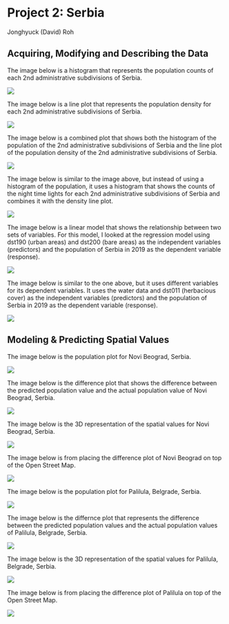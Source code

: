 # Project 2: Serbia

Jonghyuck (David) Roh 

## Acquiring, Modifying and Describing the Data

The image below is a histogram that represents the population counts of each 2nd administrative subdivisions of Serbia. 

![](SerbiaP2pt1histogram.png)

The image below is a line plot that represents the population density for each 2nd administrative subdivisions of Serbia. 

![](SerbiaP2pt1density.png)

The image below is a combined plot that shows both the histogram of the population of the 2nd administrative subdivisions of Serbia and the line plot of the population density of the 2nd administrative subdivisions of Serbia. 

![](SerbiaP2pt1combined.png)

The image below is similar to the image above, but instead of using a histogram of the population, it uses a histogram that shows the counts of the night time lights for each 2nd administrative subdivisions of Serbia and combines it with the density line plot. 

![](SerbiaP2pt1combinedusingntl.png)

The image below is a linear model that shows the relationship between two sets of variables. For this model, I looked at the regression model using dst190 (urban areas) and dst200 (bare areas) as the independent variables (predictors) and the population of Serbia in 2019 as the dependent variable (response). 

![](SerbiaP2pt1dst190anddst200.png)

The image below is similar to the one above, but it uses different variables for its dependent variables. It uses the water data and dst011 (herbacious cover) as the independent variables (predictors) and the population of Serbia in 2019 as the dependent variable (response).

![](SerbiaP2pt1wateranddst011.png)


## Modeling & Predicting Spatial Values

The image below is the population plot for Novi Beograd, Serbia.

![](Novi_Beograd_pop_plot.png) 

The image below is the difference plot that shows the difference between the predicted population value and the actual population value of Novi Beograd, Serbia.

![](Novi_Beograd_diff_plot.png)

The image below is the 3D representation of the spatial values for Novi Beograd, Serbia. 

![](3DNoviBeograd.jpeg) 

The image below is from placing the difference plot of Novi Beograd on top of the Open Street Map. 

![](Novi_Beograd_diffPlotonOpenStreetMap.png) 

The image below is the population plot for Palilula, Belgrade, Serbia.  

![](Palilula_pop_plot.png) 

The image below is the differnce plot that represents the difference between the predicted population values and the actual population values of Palilula, Belgrade, Serbia. 

![](Palilula_diff_plot.png) 

The image below is the 3D representation of the spatial values for Palilula, Belgrade, Serbia. 

![](3DPalilula.jpeg) 

The image below is from placing the difference plot of Palilula on top of the Open Street Map. 

![](Palilula_diffPlotonOpenStreetMap.png) 










